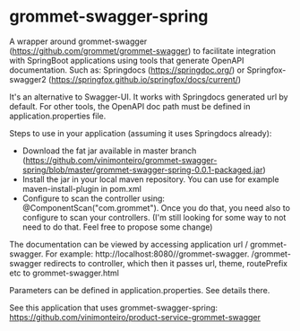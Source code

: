 # grommet-swagger-spring

A wrapper around grommet-swagger (https://github.com/grommet/grommet-swagger)
to facilitate integration with SpringBoot applications using tools that generate OpenAPI documentation. 
Such as: Springdocs (https://springdoc.org/) or Springfox-swagger2 (https://springfox.github.io/springfox/docs/current/)

It's an alternative to Swagger-UI.
It works with Springdocs generated url by default. For other tools, the OpenAPI doc path must be defined in application.properties file.

Steps to use in your application (assuming it uses Springdocs already):
- Download the fat jar available in master branch (https://github.com/vinimonteiro/grommet-swagger-spring/blob/master/grommet-swagger-spring-0.0.1-packaged.jar)
- Install the jar in your local maven repository. You can use for example maven-install-plugin in pom.xml
- Configure to scan the controller using: @ComponentScan("com.grommet"). Once you do that, you need also to configure to scan your controllers. 
(I'm still looking for some way to not need to do that. Feel free to propose some change)

The documentation can be viewed by accessing application url / grommet-swagger. For example: http://localhost:8080/<context path>/grommet-swagger.
/grommet-swagger redirects to controller, which then it passes url, theme, routePrefix etc to grommet-swagger.html

Parameters can be defined in application.properties. See details there.

See this application that uses grommet-swagger-spring: https://github.com/vinimonteiro/product-service-grommet-swagger


